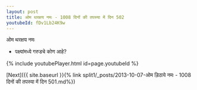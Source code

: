 ```yaml
---
layout: post
title: ओम थरक्षय नमः - 1008 दिनों की तपस्या में दिन 502
youtubeId: fDv1Lb24K9w
---
```

 
 
 ओम थरक्षय नमः  
 
 -  पक्ष्यांमध्ये गरुडचे कोण आहे? 
 
  
 
  
 
 
 
 
 
 


{% include youtubePlayer.html id=page.youtubeId %}
 
[Next]({{ site.baseurl }}{% link  split1/_posts/2013-10-07-ओम ड़िठाये नमः - 1008 दिनों की तपस्या में दिन 501.md%})
 
